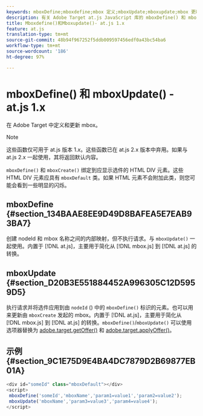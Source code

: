```yaml
---
keywords: mboxDefine;mboxdefine;mbox 定义;mboxUpdate;mboxupdate;mbox 更新;at.js;函数;函数
description: 有关 Adobe Target at.js JavaScript 库的 mboxDefine() 和 mboxUpdate() 函数的信息。
title: Mboxdefine()和Mboxupdate()- at.js 1.x
feature: at.js
translation-type: tm+mt
source-git-commit: 48b94f967252f5ddb009597456edf0a43bc54ba6
workflow-type: tm+mt
source-wordcount: '186'
ht-degree: 97%

---
```



# mboxDefine() 和 mboxUpdate() - at.js 1.x

在 Adobe Target 中定义和更新 mbox。

>[!NOTE]
>
>这些函数仅可用于 at.js 版本 1.*x*。这些函数已在 at.js 2.x 版本中弃用。如果与 at.js 2.x 一起使用，其将返回默认内容。

`mboxDefine()` 和 `mboxCreate()` 绑定到应显示选件的 HTML DIV 元素。这些 HTML DIV 元素应具有 `mboxDefault` 类。如果 HTML 元素不会附加此类，则您可能会看到一些明显的闪烁。

## mboxDefine {#section_134BAAE8EE9D49D8BAFEA5E7EAB93BA7}

创建 nodeId 和 mbox 名称之间的内部映射，但不执行请求。与 `mboxUpdate()` 一起使用。内置于 [!DNL at.js]，主要用于简化从 [!DNL mbox.js] 到 [!DNL at.js] 的转换。

## mboxUpdate {#section_D20B3E551884452A996305C12D5959D5}

执行请求并将选件应用到由 `nodeId` () 中的 `mboxDefine()` 标识的元素。也可以用来更新由 `mboxCreate` 发起的 mbox。内置于 [!DNL at.js]，主要用于简化从 [!DNL mbox.js] 到 [!DNL at.js] 的转换。`mboxDefine()`/`mboxUpdate()` 可以使用选项器替换为 [adobe.target.getOffer()](/help/c-implementing-target/c-implementing-target-for-client-side-web/adobe-target-getoffer.md) 和 [adobe.target.applyOffer()](/help/c-implementing-target/c-implementing-target-for-client-side-web/adobe-target-applyoffer.md)。

## 示例 {#section_9C1E75D9E4BA4DC7879D2B69877EB01A}

```javascript
<div id="someId" class="mboxDefault"></div> 
<script> 
 mboxDefine('someId','mboxName','param1=value1','param2=value2'); 
 mboxUpdate('mboxName','param3=value3','param4=value4'); 
</script>
```
